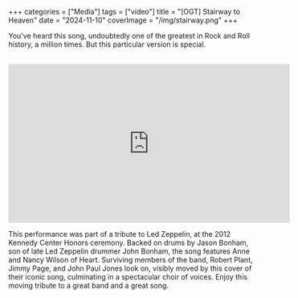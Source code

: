+++
categories = ["Media"]
tags = ["video"]
title = "[OGT] Stairway to Heaven"
date = "2024-11-10"
coverImage = "/img/stairway.png"
+++

You've heard this song, undoubtedly one of the greatest in Rock and Roll history, a million times. But this particular version is special.

<!--more-->

<br>
<iframe width="560" height="315" src="https://www.youtube.com/embed/2cZ_EFAmj08?si=5j-aEaQuRgccpgVc" title="YouTube video player" frameborder="0" allow="accelerometer; autoplay; clipboard-write; encrypted-media; gyroscope; picture-in-picture; web-share" referrerpolicy="strict-origin-when-cross-origin" allowfullscreen></iframe>

This performance was part of a tribute to Led Zeppelin, at the 2012 Kennedy Center Honors ceremony. Backed on drums by Jason Bonham, son of late Led Zeppelin drummer
John Bonham, the song features Anne and Nancy Wilson of Heart.
Surviving members of the band, Robert Plant, Jimmy Page, and John Paul Jones look
on, visibly moved by this cover of their iconic song, culminating in
a spectacular choir of voices.
Enjoy this moving tribute to a great band and a great song.

